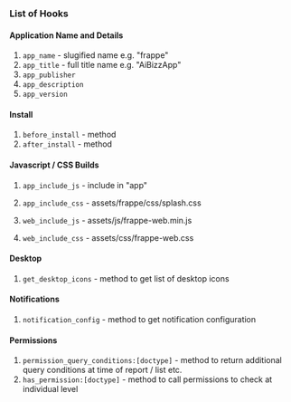### List of Hooks

#### Application Name and Details

1. `app_name` - slugified name e.g. "frappe"
1. `app_title` - full title name e.g. "AiBizzApp"
1. `app_publisher`
1. `app_description`
1. `app_version`

#### Install

1. `before_install` - method
1. `after_install` - method


#### Javascript / CSS Builds

1. `app_include_js` - include in "app"
1. `app_include_css` - assets/frappe/css/splash.css

1. `web_include_js` - assets/js/frappe-web.min.js
1. `web_include_css` - assets/css/frappe-web.css

#### Desktop

1. `get_desktop_icons` - method to get list of desktop icons

#### Notifications

1. `notification_config` - method to get notification configuration

#### Permissions

1. `permission_query_conditions:[doctype]` - method to return additional query conditions at time of report / list etc.
1. `has_permission:[doctype]` - method to call permissions to check at individual level
